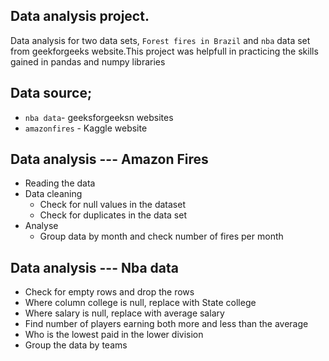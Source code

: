 ## Data analysis project.

Data analysis for two data sets, `Forest fires in Brazil` and `nba` data set from geekforgeeks website.This project was helpfull in practicing the skills gained in pandas and numpy libraries

## Data source;
*  `nba data`- geeksforgeeksn websites
*  `amazonfires` - Kaggle website

## Data analysis --- Amazon Fires
*   Reading the data
*   Data cleaning 
    *   Check for null values in the dataset
    *   Check for duplicates in the data set
*   Analyse
    *   Group data by month and check number of fires per month     

## Data analysis --- Nba data
*   Check for empty rows and drop the rows
*   Where column college is null, replace with State college
*   Where salary is null, replace with average salary
*   Find number of players earning both more and less than the average
*   Who is the lowest paid in the lower division
*   Group the data by teams
